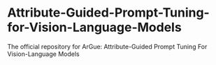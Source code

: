 # Attribute-Guided-Prompt-Tuning-for-Vision-Language-Models
The official repository for ArGue: Attribute-Guided Prompt Tuning For Vision-Language Models
